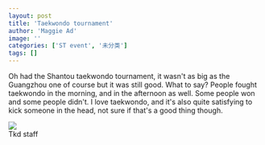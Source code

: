 ```yaml
---
layout: post
title: 'Taekwondo tournament'
author: 'Maggie Ad'
image: ''
categories: ['ST event', '未分类']
tags: []
---
```


Oh had the Shantou taekwondo tournament, it wasn't as big as the Guangzhou one of course but it was still good. What to say? People fought taekwondo in the morning, and in the afternoon as well. Some people won and some people didn't. I love taekwondo, and it's also quite satisfying to kick someone in the head, not sure if that's a good thing though.

[![](http://static.flickr.com/37/102945620_a47b4cd514_m.jpg)](http://flickr.com/photos/myshantou/102945620/)<br>
Tkd staff